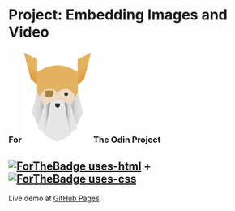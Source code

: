 # Project: Embedding Images and Video
### For  ![Alt text](./odin-logo.svg?raw=true "Title") The Odin Project
## [![ForTheBadge uses-html](http://ForTheBadge.com/images/badges/uses-html.svg)](http://ForTheBadge.com) + [![ForTheBadge uses-css](http://ForTheBadge.com/images/badges/uses-css.svg)](http://ForTheBadge.com)

Live demo at [GitHub Pages](https://nijepa.github.io/embedding-images-and-video/).
